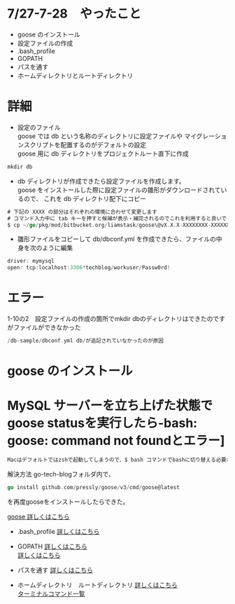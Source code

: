 # 7/27-7-28　やったこと
- goose のインストール
- 設定ファイルの作成
- .bash_profile
- GOPATH
- パスを通す
- ホームディレクトリとルートディレクトリ

# 詳細
- 設定のファイル<br>
  goose では db という名称のディレクトリに設定ファイルや
  マイグレーションスクリプトを配置するのがデフォルトの設定<br>
  goose 用に db ディレクトリをプロジェクトルート直下に作成<br>
```go
mkdir db
```

- db ディレクトリが作成できたら設定ファイルを作成します。 <br>
  goose をインストールした際に設定ファイルの雛形がダウンロードされているので、
  これを db ディレクトリ配下にコピー<br>
```go
# 下記の XXXX の部分はそれぞれの環境に合わせて変更します
# コマンド入力中に tab キーを押すと候補が表示・補完されるのでこれを利用すると良いでしょう
$ cp ~/go/pkg/mod/bitbucket.org/liamstask/goose\@vX.X.X-XXXXXXXX-XXXXXXXX/db-sample/dbconf.yml db/
```

- 雛形ファイルをコピーして db/dbconf.yml を作成できたら、ファイルの中身を次のように編集
```go
driver: mymysql
open: tcp:localhost:3306*techblog/workuser/Passw0rd!
```

# エラー
1-10の2　設定ファイルの作成の箇所でmkdir dbのディレクトリはできたのですがファイルができなかった
```go
/db-sample/dbconf.yml db/が追記されていなかったのが原因
```

# goose のインストール
# MySQL サーバーを立ち上げた状態でgoose statusを実行したら-bash: goose: command not foundとエラー]
```go
Macはデフォルトではzshで起動してしまうので、$ bash コマンドでbashに切り替える必要がある
```

解決方法
go-tech-blogフォルダ内で、
```go
go install github.com/pressly/goose/v3/cmd/goose@latest
```
を再度gooseをインストールしたらできた。


<a href="https://qiita.com/kazu_1247/items/6e5888e71064a7c2ef53">goose 詳しくはこちら</a><br>

- .bash_profile
<a href="https://amateur-engineer.com/mac-path-zsh/">詳しくはこちら</a><br>

- GOPATH
<a href="https://qiita.com/chano2/items/ea76cc503e651f07bfb0">詳しくはこちら</a><br>
<a href="https://golang.keicode.com/devenv/go-env-vars-gopath.php">詳しくはこちら</a><br>

- パスを通す
<a href="https://wa3.i-3-i.info/word18470.html">詳しくはこちら</a><br>

- ホームディレクトリ　ルートディレクトリ
<a href="[https://wa3.i-3-i.info/word18470.html](https://wa3.i-3-i.info/word11160.html)">詳しくはこちら</a><br>
<a href="https://qiita.com/ryouzi/items/f9dee1540a04a0bfb9a3">ターミナルコマンド一覧</a><br>
